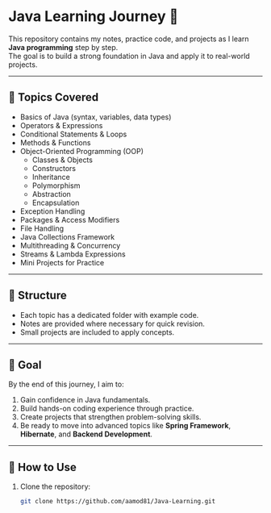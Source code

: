 # Java Learning Journey 🚀

This repository contains my notes, practice code, and projects as I learn **Java programming** step by step.  
The goal is to build a strong foundation in Java and apply it to real-world projects.

---

## 📌 Topics Covered
- Basics of Java (syntax, variables, data types)
- Operators & Expressions
- Conditional Statements & Loops
- Methods & Functions
- Object-Oriented Programming (OOP)
    - Classes & Objects
    - Constructors
    - Inheritance
    - Polymorphism
    - Abstraction
    - Encapsulation
- Exception Handling
- Packages & Access Modifiers
- File Handling
- Java Collections Framework
- Multithreading & Concurrency
- Streams & Lambda Expressions
- Mini Projects for Practice

---

## 📂 Structure
- Each topic has a dedicated folder with example code.
- Notes are provided where necessary for quick revision.
- Small projects are included to apply concepts.

---

## 🎯 Goal
By the end of this journey, I aim to:
1. Gain confidence in Java fundamentals.
2. Build hands-on coding experience through practice.
3. Create projects that strengthen problem-solving skills.
4. Be ready to move into advanced topics like **Spring Framework**, **Hibernate**, and **Backend Development**.

---

## 🚀 How to Use
1. Clone the repository:
   ```bash
   git clone https://github.com/aamod81/Java-Learning.git
